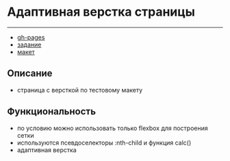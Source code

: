 # Адаптивная верстка страницы
***

- [gh-pages](https://nikolaymishaev.github.io/flex-adaptive-page)
- [задание](https://disk.yandex.ru/i/kIWq4qsEPwyswA)
- [макет](https://www.figma.com/file/uy85DPXU715pD16KkshYUZ/QSOFT.-Frontend-Junior-Test-Task?node-id=1642%3A866)

## Описание
- страница с версткой по тестовому макету

## Функциональность
- по условию можно использовать только flexbox для построения сетки
- используются псевдоселекторы :nth-child и функция calc()
- адаптивная верстка
